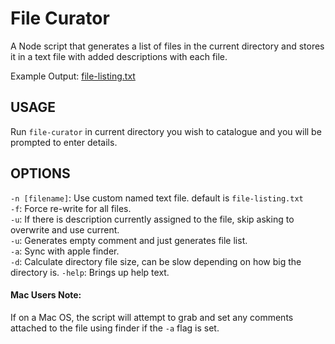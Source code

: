 # File Curator

A Node script that generates a list of files in the current directory and stores it in a text file with added descriptions with each file.

Example Output: [file-listing.txt](https://github.com/lucasaid/file-curator/blob/master/test-directory/file-listing.txt)

## USAGE

Run `file-curator` in current directory you wish to catalogue and you will be prompted to enter details.

## OPTIONS

`-n [filename]`: Use custom named text file. default is `file-listing.txt`  
`-f`: Force re-write for all files.  
`-u`: If there is description currently assigned to the file, skip asking to overwrite and use current.  
`-u`: Generates empty comment and just generates file list.  
`-a`: Sync with apple finder.  
`-d`: Calculate directory file size, can be slow depending on how big the directory is.
`-help`: Brings up help text.

#### Mac Users Note:

If on a Mac OS, the script will attempt to grab and set any comments attached to the file using finder if the `-a` flag is set.
